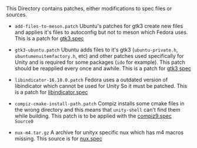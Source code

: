 This Directory contains patches, either modifications to spec files or sources.

* `add-files-to-meson.patch` Ubuntu's patches for gtk3 create new files and applies it's files to autoconfig but not to meson which Fedora uses. This is a patch for [gtk3.spec](https://src.fedoraproject.org/rpms/gtk3/blob/rawhide/f/gtk3.spec)

* `gtk3-ubuntu.patch` Ubuntu adds files to it's gtk3 (`ubuntu-private.h`, `ubuntumenuitemfactory.h`, etc) and other patches used specifically for Unity and is required for some packages (`ido` for example). This patch should be reapplied every once and awhile. This is a patch for [gtk3 spec](https://src.fedoraproject.org/rpms/gtk3/blob/rawhide/f/gtk3.spec)

* `libindicator-16.10.0.patch` Fedora uses a outdated version of libindicator which cannot be used for Unity So it must be patched. This is a patch for [libindicator.spec](https://src.fedoraproject.org/rpms/libindicator/blob/rawhide/f/libindicator.spec)

* `compiz-cmake-install-path.patch` Compiz installs some cmake files in the wrong directory and this means that `unity-shell` can't find them while building. This patch is to be applied with the [compiz9.spec](https://github.com/cat-master21/unityDE-specs/blob/main/compiz9.spec) `Source0`

* `nux-m4.tar.gz` A archive for unityx specific nux which has m4 macros missing. This source is for [nux.spec](https://github.com/cat-master21/unityDE-specs/blob/main/nux-devel.spec)